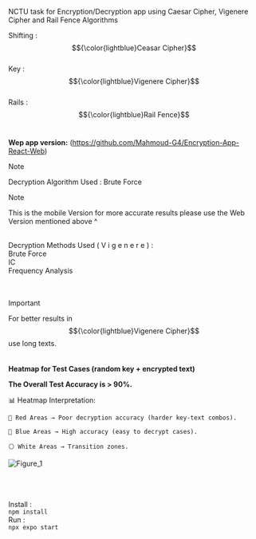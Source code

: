 NCTU task for Encryption/Decryption app using Caesar Cipher, Vigenere Cipher and Rail Fence Algorithms </br>


Shifting : $${\color{lightblue}Ceasar Cipher}$$ </br>
Key : $${\color{lightblue}Vigenere Cipher}$$ </br>
Rails :  $${\color{lightblue}Rail Fence}$$ </br>

 <b>Wep app version:</b>
 (https://github.com/Mahmoud-G4/Encryption-App-React-Web)

> [!NOTE]
> Decryption Algorithm Used : Brute Force </br>

> [!NOTE]
> This is the mobile Version for more accurate results please use the Web Version mentioned above ^ </br>
</br>
Decryption Methods Used ( V i g e n e r e ) :</br>
Brute Force </br>
IC </br>
Frequency Analysis </br>
</br> </br>




> [!IMPORTANT]
> For better results in $${\color{lightblue}Vigenere Cipher}$$ use long texts.
</br></br></br>
<b>Heatmap for Test Cases (random key + encrypted text)</b>

<b>The Overall Test Accuracy is > 90%.</b>

📊 Heatmap Interpretation:

    🔴 Red Areas → Poor decryption accuracy (harder key-text combos).

    🔵 Blue Areas → High accuracy (easy to decrypt cases).

    ⚪ White Areas → Transition zones.
    
![Figure_1](https://github.com/user-attachments/assets/4704865c-9671-4dbb-8c3f-dfacef98f331)


 </br> </br> </br>
Install : </br>
```npm install ```
</br>
Run : </br>
```npx expo start ```

